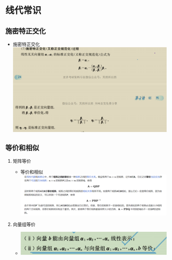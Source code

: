 # 线代常识

## 施密特正交化

- 施密特正交化![施密特正交化](https://raw.githubusercontent.com/Logible/Image/main/note_image/20221012160757.png)

## 等价和相似

1. 矩阵等价

   - 等价和相似![20221023105535](https://raw.githubusercontent.com/Logible/Image/main/note_image/20221023105535.png)

2. 向量组等价

   - ![20221027225036](https://raw.githubusercontent.com/Logible/Image/main/note_image/20221027225036.png)